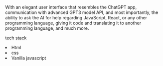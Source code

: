 With an elegant user interface that resembles the ChatGPT app, communication with advanced GPT3 model API, and most importantly, the ability to ask the AI for help regarding JavaScript, React, or any other programming language, giving it code and translating it to another programming language, and much more.

tech stack

<li>Html</li>
<li>css</li>
<li>Vanilla javascript</li>
